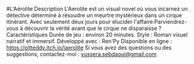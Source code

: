 #L'Aérolite
Description
L'Aerolite est un visual novel  où vous incarnez un détective déterminé à résoudre un meurtre mystérieux dans un cirque itinérant. Avec seulement deux jours pour élucider l'affaire.Parviendrez-vous à découvrir la vérité avant que le cirque ne disparaisse ?
Caractéristiques
Durée de jeu : environ 20 minutes.
Style : Roman visuel narratif et immersif.
Développé avec : Ren'Py
Disponible en ligne : https://pltteddy.itch.io/laerolite
Si vous avez des questions ou des suggestions, contactez-moi : yussera.sebdaoui@gmail.com
